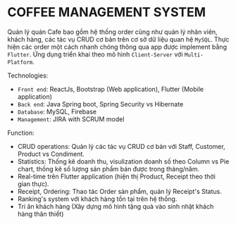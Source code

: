 # COFFEE MANAGEMENT SYSTEM
Quản lý quán Cafe bao gồm hệ thống order cũng như quản lý nhân viên, khách hàng, các tác vụ CRUD cơ bản trên cơ sở dữ liệu quan hệ `MySQL`. Thực hiện các order một cách nhanh chóng thông qua app được implement bằng `Flutter`. Ứng dụng triển khai theo mô hình `Client-Server` với `Multi-Platform`.

Technologies: 
- `Front end`: ReactJs, Bootstrap (Web application), Flutter (Mobile application)
- `Back end`: Java Spring boot, Spring Security vs Hibernate
- `Database`: MySQL, Firebase
- `Management`: JIRA with SCRUM model

Function:
- CRUD operations: Quản lý các tác vụ CRUD cơ bản với Staff, Customer, Product vs Condiment.
- Statistics: Thống kê doanh thu, visulization doanh số theo Column vs Pie chart, thống kê số lượng sản phẩm bán được trong tháng/năm.
- Real-time trên Flutter application (hiện thị Product, Receipt theo thời gian thực).
- Receipt, Ordering: Thao tác Order sản phẩm, quản lý Receipt's Status.
- Ranking's system với khách hàng tồn tại trên hệ thống.
- Tri ân khách hàng (Xây dựng mô hình tặng quà vào sinh nhật khách hàng thân thiết)
